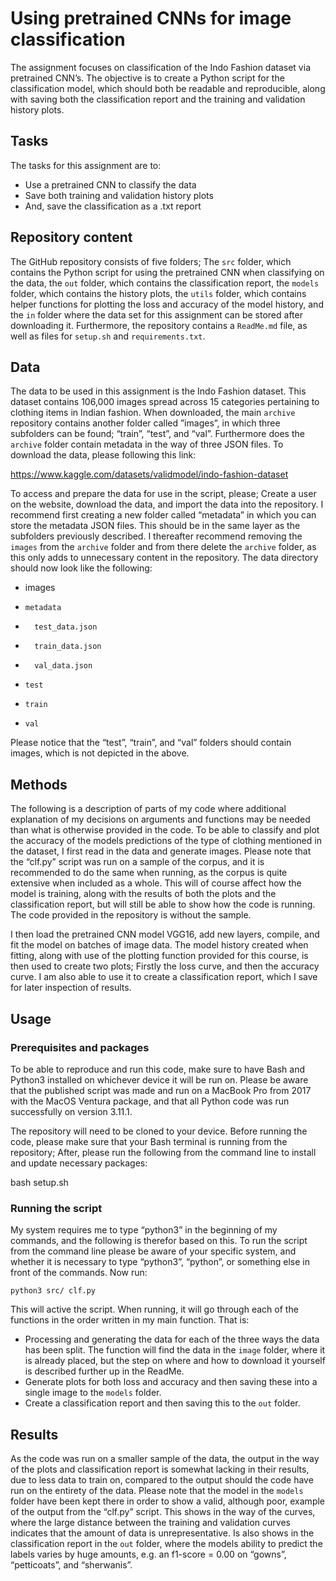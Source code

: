 # Using pretrained CNNs for image classification
The assignment focuses on classification of the Indo Fashion dataset via pretrained CNN’s. The objective is to create a Python script for the classification model, which should both be readable and reproducible, along with saving both the classification report and the training and validation history plots. 

## Tasks
The tasks for this assignment are to:

-	Use a pretrained CNN to classify the data
-	Save both training and validation history plots
-	And, save the classification as a .txt report

## Repository content
The GitHub repository consists of five folders; The ```src``` folder, which contains the Python script for using the pretrained CNN when classifying on the data, the ```out``` folder, which contains the classification report, the ```models``` folder, which contains the history plots, the ```utils``` folder, which contains helper functions for plotting the loss and accuracy of the model history, and the ```in``` folder where the data set for this assignment can be stored after downloading it. Furthermore, the repository contains a ```ReadMe.md``` file, as well as files for ```setup.sh``` and ```requirements.txt```. 

## Data
The data to be used in this assignment is the Indo Fashion dataset. This dataset contains 106,000 images spread across 15 categories pertaining to clothing items in Indian fashion.
When downloaded, the main ```archive``` repository contains another folder called ”images”, in which three subfolders can be found; “train”, “test”, and “val”. Furthermore does the ```archive``` folder contain metadata in the way of three JSON files. To download the data, please following this link:

https://www.kaggle.com/datasets/validmodel/indo-fashion-dataset

To access and prepare the data for use in the script, please; Create a user on the website, download the data, and import the data into the repository. I recommend first creating a new folder called “metadata” in which you can store the metadata JSON files. This should be in the same layer as the subfolders previously described. I thereafter recommend removing the ```images``` from the ```archive``` folder and from there delete the ```archive``` folder, as this only adds to unnecessary content in the repository. The data directory should now look like the following:

-	images
-	  metadata
-	    test_data.json
-	    train_data.json
-	    val_data.json
-	  test
-	  train
-	  val

Please notice that the “test”, “train”, and “val” folders should contain images, which is not depicted in the above. 

## Methods
The following is a description of parts of my code where additional explanation of my decisions on arguments and functions may be needed than what is otherwise provided in the code. 
To be able to classify and plot the accuracy of the models predictions of the type of clothing mentioned in the dataset, I first read in the data and generate images. 
Please note that the “clf.py” script was run on a sample of the corpus, and it is recommended to do the same when running, as the corpus is quite extensive when included as a whole. This will of course affect how the model is training, along with the results of both the plots and the classification report, but will still be able to show how the code is running. The code provided in the repository is without the sample.

I then load the pretrained CNN model VGG16, add new layers, compile, and fit the model on batches of image data. The model history created when fitting, along with use of the plotting function provided for this course, is then used to create two plots; Firstly the loss curve, and then the accuracy curve. I am also able to use it to create a classification report, which I save for later inspection of results. 

## Usage
### Prerequisites and packages
To be able to reproduce and run this code, make sure to have Bash and Python3 installed on whichever device it will be run on. Please be aware that the published script was made and run on a MacBook Pro from 2017 with the MacOS Ventura package, and that all Python code was run successfully on version 3.11.1.

The repository will need to be cloned to your device. Before running the code, please make sure that your Bash terminal is running from the repository; After, please run the following from the command line to install and update necessary packages:

  bash setup.sh

### Running the script
My system requires me to type “python3” in the beginning of my commands, and the following is therefor based on this. To run the script from the command line please be aware of your specific system, and whether it is necessary to type “python3”, “python”, or something else in front of the commands. Now run:

	python3 src/ clf.py

This will active the script. When running, it will go through each of the functions in the order written in my main function. That is:

-	Processing and generating the data for each of the three ways the data has been split. The function will find the data in the ```image``` folder, where it is already placed, but the step on where and how to download it yourself is described further up in the ReadMe. 
-	Generate plots for both loss and accuracy and then saving these into a single image to the ```models``` folder.
-	Create a classification report and then saving this to the ```out``` folder.

## Results
As the code was run on a smaller sample of the data, the output in the way of the plots and classification report is somewhat lacking in their results, due to less data to train on, compared to the output should the code have run on the entirety of the data.
Please note that the model in the ```models``` folder have been kept there in order to show a valid, although poor, example of the output from the “clf.py” script. This shows in the way of the curves, where the large distance between the training and validation curves indicates that the amount of data is unrepresentative. Is also shows in the classification report in the ```out``` folder, where the models ability to predict the labels varies by huge amounts, e.g. an f1-score = 0.00 on “gowns”, “petticoats”, and “sherwanis”.
